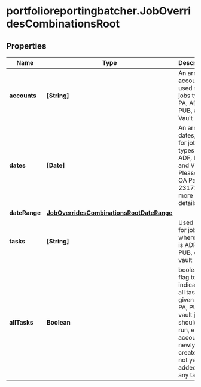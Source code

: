 # portfolioreportingbatcher.JobOverridesCombinationsRoot

## Properties

Name | Type | Description | Notes
------------ | ------------- | ------------- | -------------
**accounts** | **[String]** | An array of accounts, used for jobs types PA, ADF, PUB, and Vault | [optional] 
**dates** | **[Date]** | An array of dates, used for jobs types PA, ADF, PUB, and Vault. Please see OA Page 23173 for more details | [optional] 
**dateRange** | [**JobOverridesCombinationsRootDateRange**](JobOverridesCombinationsRootDateRange.md) |  | [optional] 
**tasks** | **[String]** | Used only for jobs where type is ADF, PA, PUB, or vault | [optional] 
**allTasks** | **Boolean** | boolean flag to indicate if all tasks for given ADF, PA, PUB, or vault job should be run, e.g. if account is newly created and not yet added to any tasks | [optional] 


